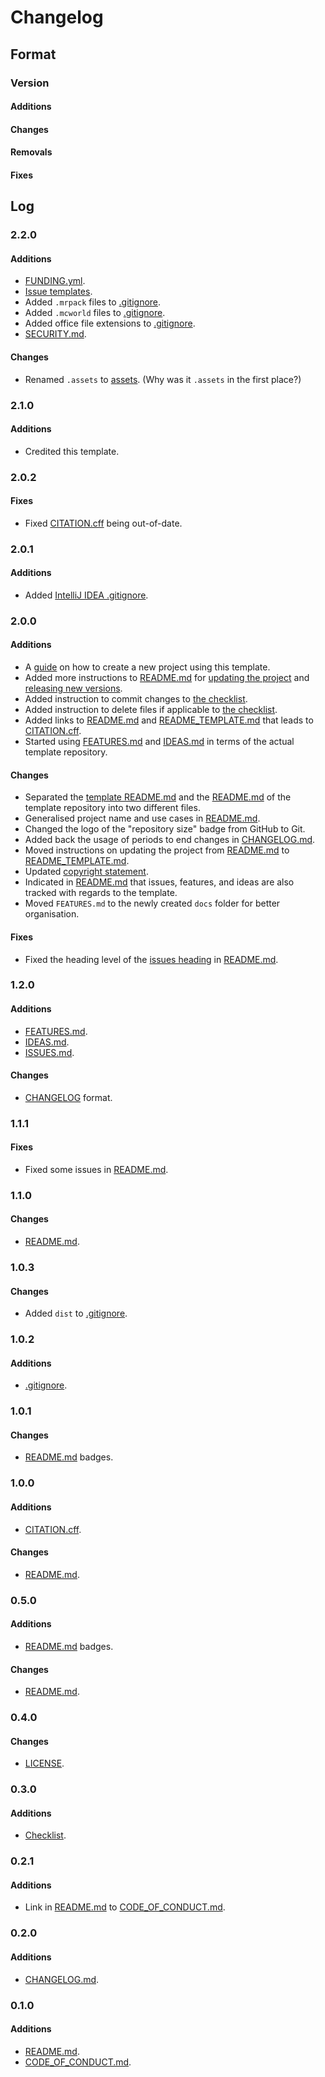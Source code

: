 # Changelog

## Format

### Version

#### Additions

#### Changes

#### Removals

#### Fixes

## Log

### 2.2.0

#### Additions

- [FUNDING.yml](./.github/FUNDING.yml).
- [Issue templates](./.github/ISSUE_TEMPLATE/).
- Added `.mrpack` files to [.gitignore](../.gitignore).
- Added `.mcworld` files to [.gitignore](../.gitignore).
- Added office file extensions to [.gitignore](../.gitignore).
- [SECURITY.md](SECURITY.md).

#### Changes

- Renamed `.assets` to [assets](./assets/). (Why was it `.assets` in the first place?)

### 2.1.0

#### Additions

- Credited this template.

### 2.0.2

#### Fixes

- Fixed [CITATION.cff](../CITATION.cff) being out-of-date.

### 2.0.1

#### Additions

- Added [IntelliJ IDEA .gitignore](../.idea/.gitignore).

### 2.0.0

#### Additions

- A [guide](README.md#creating-a-new-project-using-this-template) on how to create a new project using this template.
- Added more instructions to [README.md](README.md) for [updating the project](README.md#updating-this-project) and [releasing new versions](README.md#releasing-new-versions).
- Added instruction to commit changes to [the checklist](README.md#checklist).
- Added instruction to delete files if applicable to [the checklist](README.md#checklist).
- Added links to [README.md](README.md) and [README_TEMPLATE.md](README_TEMPLATE.md) that leads to [CITATION.cff](../CITATION.cff).
- Started using [FEATURES.md](./FEATURES.md) and [IDEAS.md](IDEAS.md) in terms of the actual template repository.

#### Changes

- Separated the [template README.md](README_TEMPLATE.md) and the [README.md](README.md) of the template repository into two different files.
- Generalised project name and use cases in [README.md](README.md).
- Changed the logo of the "repository size" badge from GitHub to Git.
- Added back the usage of periods to end changes in [CHANGELOG.md](./CHANGELOG.md).
- Moved instructions on updating the project from [README.md](README.md) to [README_TEMPLATE.md](README_TEMPLATE.md).
- Updated [copyright statement](README.md#license).
- Indicated in [README.md](README.md) that issues, features, and ideas are also tracked with regards to the template.
- Moved `FEATURES.md` to the newly created `docs` folder for better organisation.

#### Fixes

- Fixed the heading level of the [issues heading](README.md#issues) in [README.md](README.md).

### 1.2.0

#### Additions

- [FEATURES.md](./FEATURES.md).
- [IDEAS.md](IDEAS.md).
- [ISSUES.md](ISSUES.md).

#### Changes

- [CHANGELOG](./CHANGELOG.md) format.

### 1.1.1

#### Fixes

- Fixed some issues in [README.md](README.md).

### 1.1.0

#### Changes

- [README.md](README.md).

### 1.0.3

#### Changes

- Added `dist` to [.gitignore](../.gitignore).

### 1.0.2

#### Additions

- [.gitignore](../.gitignore).

### 1.0.1

#### Changes

- [README.md](README.md) badges.

### 1.0.0

#### Additions

- [CITATION.cff](../CITATION.cff).

#### Changes

- [README.md](README.md).

### 0.5.0

#### Additions

- [README.md](README.md) badges.

#### Changes

- [README.md](README.md).

### 0.4.0

#### Changes

- [LICENSE](LICENSE).

### 0.3.0

#### Additions

- [Checklist](README.md#checklist).

### 0.2.1

#### Additions

- Link in [README.md](README.md) to [CODE_OF_CONDUCT.md](CODE_OF_CONDUCT.md).

### 0.2.0

#### Additions

- [CHANGELOG.md](./CHANGELOG.md).

### 0.1.0

#### Additions

- [README.md](README.md).
- [CODE_OF_CONDUCT.md](CODE_OF_CONDUCT.md).